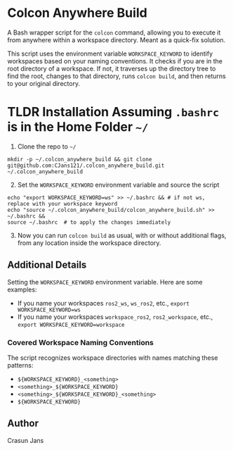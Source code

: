 # Colcon Anywhere Build

A Bash wrapper script for the `colcon` command, allowing you to execute it from anywhere within a workspace directory. Meant as a quick-fix solution.

This script uses the environment variable `WORKSPACE_KEYWORD` to identify workspaces based on your naming conventions. It checks if you are in the root directory of a workspace. If not, it traverses up the directory tree to find the root, changes to that directory, runs `colcon build`, and then returns to your original directory.

# TLDR Installation Assuming `.bashrc` is in the Home Folder `~/`

1. Clone the repo to `~/`
```
mkdir -p ~/.colcon_anywhere_build && git clone git@github.com:CJans121/.colcon_anywhere_build.git ~/.colcon_anywhere_build
```

2. Set the `WORKSPACE_KEYWORD` environment variable and source the script
```
echo "export WORKSPACE_KEYWORD=ws" >> ~/.bashrc && # if not ws, replace with your workspace keyword
echo "source ~/.colcon_anywhere_build/colcon_anywhere_build.sh" >> ~/.bashrc &&
source ~/.bashrc  # to apply the changes immediately
```

3. Now you can run `colcon build` as usual, with or without additional flags, from any location inside the workspace directory.

## Additional Details

Setting the `WORKSPACE_KEYWORD` environment variable. Here are some examples:
   - If you name your workspaces `ros2_ws`, `ws_ros2`, etc., `export WORKSPACE_KEYWORD=ws`
   - If you name your workspaces `workspace_ros2`, `ros2_workspace`, etc., `export WORKSPACE_KEYWORD=workspace`

### Covered Workspace Naming Conventions
The script recognizes workspace directories with names matching these patterns:
- `${WORKSPACE_KEYWORD}_<something>`
- `<something>_${WORKSPACE_KEYWORD}`
- `<something>_${WORKSPACE_KEYWORD}_<something>`
- `${WORKSPACE_KEYWORD}`

## Author
Crasun Jans
